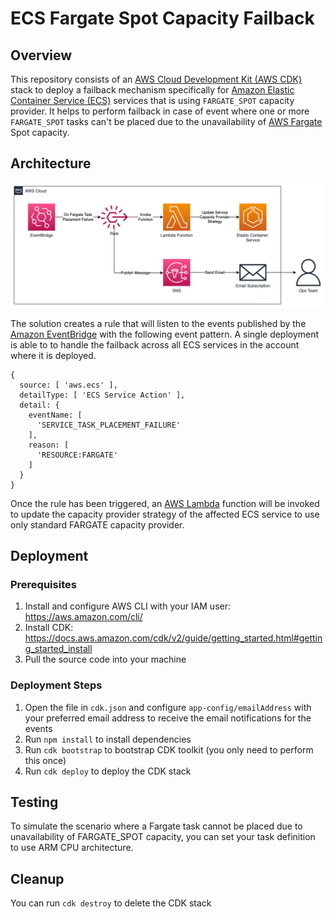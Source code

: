 # ECS Fargate Spot Capacity Failback

## Overview

This repository consists of an [AWS Cloud Development Kit (AWS CDK)](https://aws.amazon.com/cdk/) stack to deploy a failback mechanism specifically for [Amazon Elastic Container Service (ECS)](https://aws.amazon.com/ecs/) services that is using `FARGATE_SPOT` capacity provider. It helps to perform failback in case of event where one or more `FARGATE_SPOT` tasks can't be placed due to the unavailability of [AWS Fargate](https://aws.amazon.com/fargate/) Spot capacity.

## Architecture

![Reference Architecture](reference-architecture.jpg)

The solution creates a rule that will listen to the events published by the [Amazon EventBridge](https://aws.amazon.com/eventbridge/) with the following event pattern. A single deployment is able to to handle the failback across all ECS services in the account where it is deployed.

```
{
  source: [ 'aws.ecs' ],
  detailType: [ 'ECS Service Action' ],
  detail: {
    eventName: [
      'SERVICE_TASK_PLACEMENT_FAILURE'
    ],
    reason: [
      'RESOURCE:FARGATE'
    ]
  }
}
```

Once the rule has been triggered, an [AWS Lambda](https://aws.amazon.com/lambda/) function will be invoked to update the capacity provider strategy of the affected ECS service to use only standard FARGATE capacity provider.

## Deployment

### Prerequisites

1. Install and configure AWS CLI with your IAM user: https://aws.amazon.com/cli/
2. Install CDK: https://docs.aws.amazon.com/cdk/v2/guide/getting_started.html#getting_started_install
3. Pull the source code into your machine

### Deployment Steps

1. Open the file in `cdk.json` and configure `app-config/emailAddress` with your preferred email address to receive the email notifications for the events
2. Run `npm install` to install dependencies
3. Run `cdk bootstrap` to bootstrap CDK toolkit (you only need to perform this once)
4. Run `cdk deploy` to deploy the CDK stack

## Testing

To simulate the scenario where a Fargate task cannot be placed due to unavailability of FARGATE_SPOT capacity, you can set your task definition to use ARM CPU architecture.

## Cleanup

You can run `cdk destroy` to delete the CDK stack